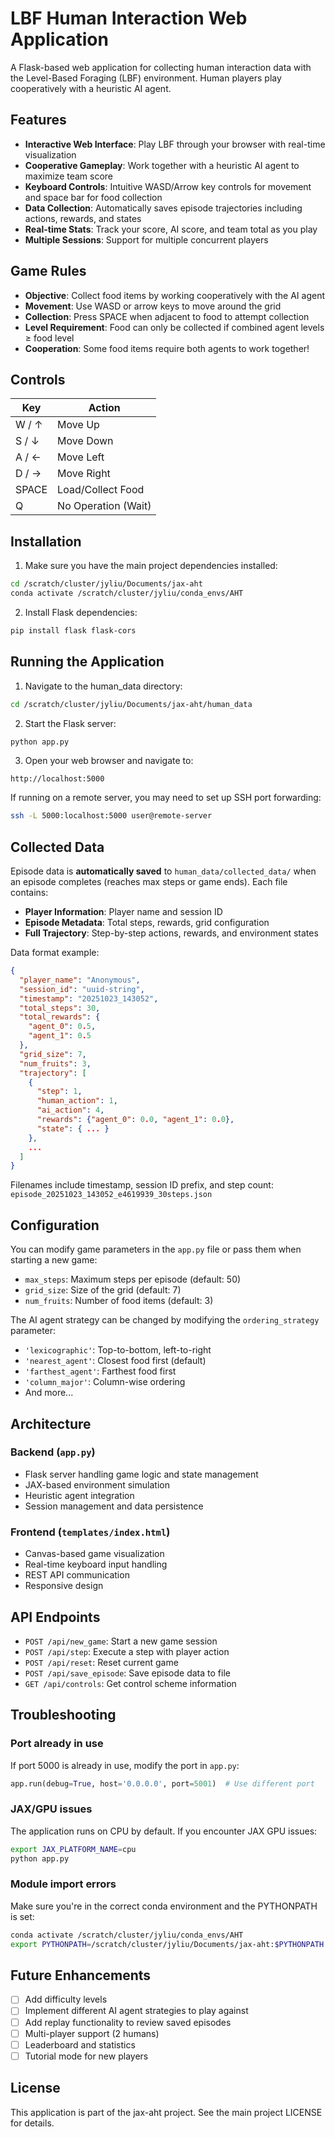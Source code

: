 # LBF Human Interaction Web Application

A Flask-based web application for collecting human interaction data with the Level-Based Foraging (LBF) environment. Human players play cooperatively with a heuristic AI agent.

## Features

- **Interactive Web Interface**: Play LBF through your browser with real-time visualization
- **Cooperative Gameplay**: Work together with a heuristic AI agent to maximize team score
- **Keyboard Controls**: Intuitive WASD/Arrow key controls for movement and space bar for food collection
- **Data Collection**: Automatically saves episode trajectories including actions, rewards, and states
- **Real-time Stats**: Track your score, AI score, and team total as you play
- **Multiple Sessions**: Support for multiple concurrent players

## Game Rules

- **Objective**: Collect food items by working cooperatively with the AI agent
- **Movement**: Use WASD or arrow keys to move around the grid
- **Collection**: Press SPACE when adjacent to food to attempt collection
- **Level Requirement**: Food can only be collected if combined agent levels ≥ food level
- **Cooperation**: Some food items require both agents to work together!

## Controls

| Key | Action |
|-----|--------|
| W / ↑ | Move Up |
| S / ↓ | Move Down |
| A / ← | Move Left |
| D / → | Move Right |
| SPACE | Load/Collect Food |
| Q | No Operation (Wait) |

## Installation

1. Make sure you have the main project dependencies installed:
```bash
cd /scratch/cluster/jyliu/Documents/jax-aht
conda activate /scratch/cluster/jyliu/conda_envs/AHT
```

2. Install Flask dependencies:
```bash
pip install flask flask-cors
```

## Running the Application

1. Navigate to the human_data directory:
```bash
cd /scratch/cluster/jyliu/Documents/jax-aht/human_data
```

2. Start the Flask server:
```bash
python app.py
```

3. Open your web browser and navigate to:
```
http://localhost:5000
```

If running on a remote server, you may need to set up SSH port forwarding:
```bash
ssh -L 5000:localhost:5000 user@remote-server
```

## Collected Data

Episode data is **automatically saved** to `human_data/collected_data/` when an episode completes (reaches max steps or game ends). Each file contains:

- **Player Information**: Player name and session ID
- **Episode Metadata**: Total steps, rewards, grid configuration
- **Full Trajectory**: Step-by-step actions, rewards, and environment states

Data format example:
```json
{
  "player_name": "Anonymous",
  "session_id": "uuid-string",
  "timestamp": "20251023_143052",
  "total_steps": 30,
  "total_rewards": {
    "agent_0": 0.5,
    "agent_1": 0.5
  },
  "grid_size": 7,
  "num_fruits": 3,
  "trajectory": [
    {
      "step": 1,
      "human_action": 1,
      "ai_action": 4,
      "rewards": {"agent_0": 0.0, "agent_1": 0.0},
      "state": { ... }
    },
    ...
  ]
}
```

Filenames include timestamp, session ID prefix, and step count: `episode_20251023_143052_e4619939_30steps.json`

## Configuration

You can modify game parameters in the `app.py` file or pass them when starting a new game:

- `max_steps`: Maximum steps per episode (default: 50)
- `grid_size`: Size of the grid (default: 7)
- `num_fruits`: Number of food items (default: 3)

The AI agent strategy can be changed by modifying the `ordering_strategy` parameter:
- `'lexicographic'`: Top-to-bottom, left-to-right
- `'nearest_agent'`: Closest food first (default)
- `'farthest_agent'`: Farthest food first
- `'column_major'`: Column-wise ordering
- And more...

## Architecture

### Backend (`app.py`)
- Flask server handling game logic and state management
- JAX-based environment simulation
- Heuristic agent integration
- Session management and data persistence

### Frontend (`templates/index.html`)
- Canvas-based game visualization
- Real-time keyboard input handling
- REST API communication
- Responsive design

## API Endpoints

- `POST /api/new_game`: Start a new game session
- `POST /api/step`: Execute a step with player action
- `POST /api/reset`: Reset current game
- `POST /api/save_episode`: Save episode data to file
- `GET /api/controls`: Get control scheme information

## Troubleshooting

### Port already in use
If port 5000 is already in use, modify the port in `app.py`:
```python
app.run(debug=True, host='0.0.0.0', port=5001)  # Use different port
```

### JAX/GPU issues
The application runs on CPU by default. If you encounter JAX GPU issues:
```bash
export JAX_PLATFORM_NAME=cpu
python app.py
```

### Module import errors
Make sure you're in the correct conda environment and the PYTHONPATH is set:
```bash
conda activate /scratch/cluster/jyliu/conda_envs/AHT
export PYTHONPATH=/scratch/cluster/jyliu/Documents/jax-aht:$PYTHONPATH
```

## Future Enhancements

- [ ] Add difficulty levels
- [ ] Implement different AI agent strategies to play against
- [ ] Add replay functionality to review saved episodes
- [ ] Multi-player support (2 humans)
- [ ] Leaderboard and statistics
- [ ] Tutorial mode for new players

## License

This application is part of the jax-aht project. See the main project LICENSE for details.
